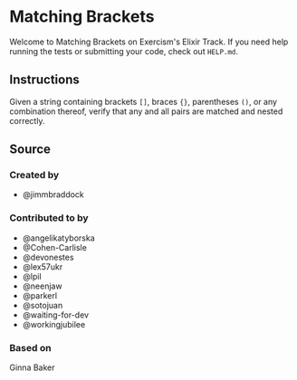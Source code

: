 # Matching Brackets

Welcome to Matching Brackets on Exercism's Elixir Track.
If you need help running the tests or submitting your code, check out `HELP.md`.

## Instructions

Given a string containing brackets `[]`, braces `{}`, parentheses `()`,
or any combination thereof, verify that any and all pairs are matched
and nested correctly.

## Source

### Created by

- @jimmbraddock

### Contributed to by

- @angelikatyborska
- @Cohen-Carlisle
- @devonestes
- @lex57ukr
- @lpil
- @neenjaw
- @parkerl
- @sotojuan
- @waiting-for-dev
- @workingjubilee

### Based on

Ginna Baker